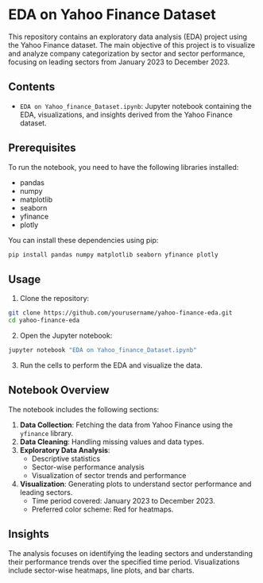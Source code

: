 # EDA on Yahoo Finance Dataset

This repository contains an exploratory data analysis (EDA) project using the Yahoo Finance dataset. The main objective of this project is to visualize and analyze company categorization by sector and sector performance, focusing on leading sectors from January 2023 to December 2023.

## Contents

- `EDA on Yahoo_finance_Dataset.ipynb`: Jupyter notebook containing the EDA, visualizations, and insights derived from the Yahoo Finance dataset.

## Prerequisites

To run the notebook, you need to have the following libraries installed:

- pandas
- numpy
- matplotlib
- seaborn
- yfinance
- plotly

You can install these dependencies using pip:

```bash
pip install pandas numpy matplotlib seaborn yfinance plotly
```

## Usage

1. Clone the repository:

```bash
git clone https://github.com/yourusername/yahoo-finance-eda.git
cd yahoo-finance-eda
```

2. Open the Jupyter notebook:

```bash
jupyter notebook "EDA on Yahoo_finance_Dataset.ipynb"
```

3. Run the cells to perform the EDA and visualize the data.

## Notebook Overview

The notebook includes the following sections:

1. **Data Collection**: Fetching the data from Yahoo Finance using the `yfinance` library.
2. **Data Cleaning**: Handling missing values and data types.
3. **Exploratory Data Analysis**:
    - Descriptive statistics
    - Sector-wise performance analysis
    - Visualization of sector trends and performance
4. **Visualization**: Generating plots to understand sector performance and leading sectors.
    - Time period covered: January 2023 to December 2023.
    - Preferred color scheme: Red for heatmaps.

## Insights

The analysis focuses on identifying the leading sectors and understanding their performance trends over the specified time period. Visualizations include sector-wise heatmaps, line plots, and bar charts.

